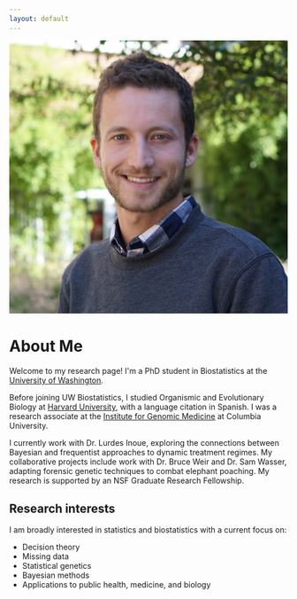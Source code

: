 ```yaml
---
layout: default
---
```


<img class="profile-picture" src="prof_pic.jpg">

# About Me

Welcome to my research page! I'm a PhD student in Biostatistics at the [University of Washington](http://biostat.washington.edu/).

Before joining UW Biostatistics, I studied Organismic and Evolutionary Biology at [Harvard University](http://oeb.harvard.edu/), with a language citation in Spanish. I was a research associate at the [Institute for Genomic Medicine](http://igm.columbia.edu) at Columbia University.

I currently work with Dr. Lurdes Inoue, exploring the connections between Bayesian and frequentist approaches to dynamic treatment regimes. My collaborative projects include work with Dr. Bruce Weir and Dr. Sam Wasser, adapting forensic genetic techniques to combat elephant poaching. My research is supported by an NSF Graduate Research Fellowship.

## Research interests
I am broadly interested in statistics and biostatistics with a current focus on:
* Decision theory
* Missing data
* Statistical genetics
* Bayesian methods
* Applications to public health, medicine, and biology

<!---
## Papers

### Theory & Methodology

1. [Variance-adaptive confidence sequences by betting](https://arxiv.org/pdf/2010.09686.pdf)\\
	I. Waudby-Smith and A. Ramdas

2. [Confidence sequences for sampling without replacement](https://arxiv.org/pdf/2006.04347.pdf)\\
	I. Waudby-Smith and A. Ramdas\\
	NeurIPS (2020)

### Applications

1. [Using Both Time Tradeoff and Discrete Choice Experiments in Valuing the EQ-5D: Impact of Model Misspecification on Value Sets](https://journals.sagepub.com/doi/full/10.1177/0272989X20924019?casa_token=t1lzCUY2vb0AAAAA%3AxQMLwfFJC5bp7jxtUbYSHpHXeIY9fzZR1vlmq7Xqx7iWKLsK5OFSJYVJHotwrxuxVCo19QCI_S1VTw)\\
	I. Waudby-Smith, A. S. Pickard, F. Xie, E. M. Pullenayegum\\
	Medical Decision Making (2020)

2. [Sentiment in nursing notes as an indicator of out-of-hospital mortality in intensive care patients](https://journals.plos.org/plosone/article?id=10.1371/journal.pone.0198687)\\
	I. Waudby-Smith, N. Tran, J. A. Dubin, J. Lee\\
	PLoS one (2018)
-->
